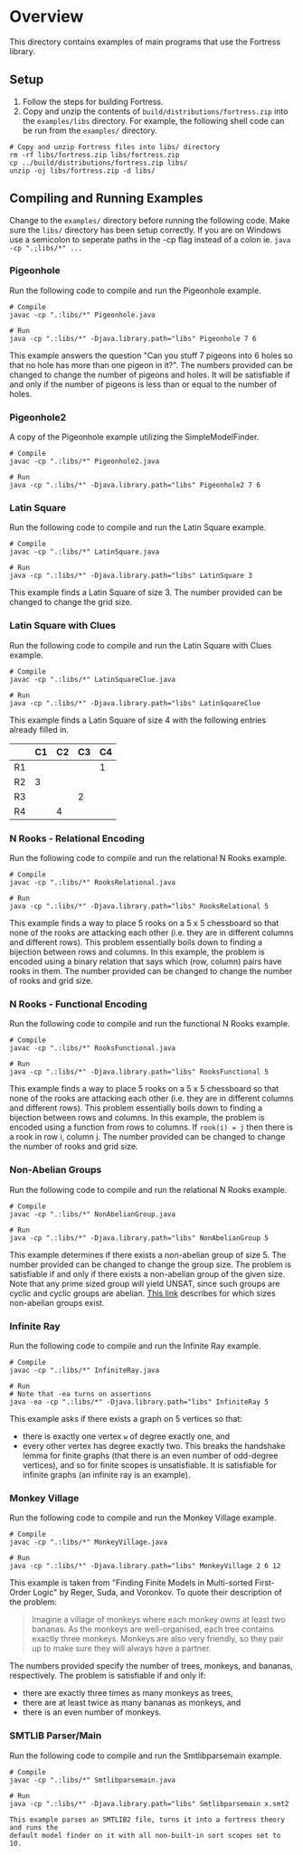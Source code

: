 # Overview

This directory contains examples of main programs that use the Fortress library.

<!-- ## Included examples
1. Smtlibparsemain.java: Uses Fortress Smtlibparser to parse an 
SMT-lIB file passed as an argument. Sets default scopes for all 
scopes (uses ?? for built-in Ints), calls default model finder 
(eufsolver/Z3) and prints result.
2. alg212.java: Uses Fortress API to create TPTP problem ALG212+1.p 
(TPTP version 7.2.0).  The scope for the universal sort is passed as an 
argument, calls default model finder (eufsolver/Z3) and prints result. -->

## Setup
1. Follow the steps for building Fortress.
2. Copy and unzip the contents of `build/distributions/fortress.zip` into the `examples/libs` directory.
For example, the following shell code can be run from the `examples/` directory.
```
# Copy and unzip Fortress files into libs/ directory
rm -rf libs/fortress.zip libs/fortress.zip
cp ../build/distributions/fortress.zip libs/
unzip -oj libs/fortress.zip -d libs/
```

## Compiling and Running Examples
Change to the `examples/` directory before running the following code.
Make sure the `libs/` directory has been setup correctly.
If you are on Windows use a semicolon to seperate paths in the -cp flag instead of a colon ie. `java -cp ".;libs/*" ...`

### Pigeonhole
Run the following code to compile and run the Pigeonhole example.
```
# Compile
javac -cp ".:libs/*" Pigeonhole.java

# Run
java -cp ".:libs/*" -Djava.library.path="libs" Pigeonhole 7 6
```
This example answers the question "Can you stuff 7 pigeons into 6 holes so that no hole has more than one pigeon in it?".
The numbers provided can be changed to change the number of pigeons and holes.
It will be satisfiable if and only if the number of pigeons is less than or equal to the number of holes.

### Pigeonhole2
A copy of the Pigeonhole example utilizing the SimpleModelFinder.
```
# Compile
javac -cp ".:libs/*" Pigeonhole2.java

# Run
java -cp ".:libs/*" -Djava.library.path="libs" Pigeonhole2 7 6
```

### Latin Square
Run the following code to compile and run the Latin Square example.
```
# Compile
javac -cp ".:libs/*" LatinSquare.java

# Run
java -cp ".:libs/*" -Djava.library.path="libs" LatinSquare 3
```
This example finds a Latin Square of size 3.
The number provided can be changed to change the grid size.

### Latin Square with Clues
Run the following code to compile and run the Latin Square with Clues example.
```
# Compile
javac -cp ".:libs/*" LatinSquareClue.java

# Run
java -cp ".:libs/*" -Djava.library.path="libs" LatinSquareClue
```
This example finds a Latin Square of size 4 with the following entries already filled in.

|    | C1 | C2 | C3 | C4 |
|----|----|----|----|----|
| R1 |    |    |    | 1  |
| R2 | 3  |    |    |    |
| R3 |    |    | 2  |    |
| R4 |    | 4  |    |    |

### N Rooks - Relational Encoding
Run the following code to compile and run the relational N Rooks example.
```
# Compile
javac -cp ".:libs/*" RooksRelational.java

# Run
java -cp ".:libs/*" -Djava.library.path="libs" RooksRelational 5
```
This example finds a way to place 5 rooks on a 5 x 5 chessboard so that none of
the rooks are attacking each other (i.e. they are in different columns and
different rows).
This problem essentially boils down to finding a bijection between rows and columns.
In this example, the problem is encoded using a binary relation that says which
(row, column) pairs have rooks in them.
The number provided can be changed to change the number of rooks and grid size.

### N Rooks - Functional Encoding
Run the following code to compile and run the functional N Rooks example.
```
# Compile
javac -cp ".:libs/*" RooksFunctional.java

# Run
java -cp ".:libs/*" -Djava.library.path="libs" RooksFunctional 5
```
This example finds a way to place 5 rooks on a 5 x 5 chessboard so that none of
the rooks are attacking each other (i.e. they are in different columns and
different rows).
This problem essentially boils down to finding a bijection between rows and columns.
In this example, the problem is encoded using a function from rows to columns.
If `rook(i) = j` then there is a rook in row i, column j.
The number provided can be changed to change the number of rooks and grid size.

### Non-Abelian Groups
Run the following code to compile and run the relational N Rooks example.
```
# Compile
javac -cp ".:libs/*" NonAbelianGroup.java

# Run
java -cp ".:libs/*" -Djava.library.path="libs" NonAbelianGroup 5
```
This example determines if there exists a non-abelian group of size 5.
The number provided can be changed to change the group size.
The problem is satisfiable if and only if there exists a non-abelian group of the given size.
Note that any prime sized group will yield UNSAT, since such groups are cyclic and cyclic groups are abelian.
[This link](https://en.wikipedia.org/wiki/List_of_small_groups#List_of_small_non-abelian_groups) describes for which sizes non-abelian groups exist.

### Infinite Ray
Run the following code to compile and run the Infinite Ray example.
```
# Compile
javac -cp ".:libs/*" InfiniteRay.java

# Run
# Note that -ea turns on assertions
java -ea -cp ".:libs/*" -Djava.library.path="libs" InfiniteRay 5
```
This example asks if there exists a graph on 5 vertices so that:
* there is exactly one vertex `w` of degree exactly one, and
* every other vertex has degree exactly two.
This breaks the handshake lemma for finite graphs (that there is an even number 
of odd-degree vertices), and so for finite scopes is unsatisfiable.
It is satisfiable for infinite graphs (an infinite ray is an example).

### Monkey Village
Run the following code to compile and run the Monkey Village example.
```
# Compile
javac -cp ".:libs/*" MonkeyVillage.java

# Run
java -cp ".:libs/*" -Djava.library.path="libs" MonkeyVillage 2 6 12
```
This example is taken from "Finding Finite Models in Multi-sorted First-Order Logic"
by Reger, Suda, and Voronkov.
To quote their description of the problem:

> Imagine a village of monkeys where each monkey owns at least two bananas.
As the monkeys are well-organised, each tree contains exactly three monkeys.
Monkeys are also very friendly, so they pair up to make sure they will always have a partner.

The numbers provided specify the number of trees, monkeys, and bananas, respectively.
The problem is satisfiable if and only if:
* there are exactly three times as many monkeys as trees,
* there are at least twice as many bananas as monkeys, and
* there is an even number of monkeys.

### SMTLIB Parser/Main

Run the following code to compile and run the Smtlibparsemain example.
```
# Compile
javac -cp ".:libs/*" Smtlibparsemain.java

# Run
java -cp ".:libs/*" -Djava.library.path="libs" Smtlibparsemain x.smt2

This example parses an SMTLIB2 file, turns it into a fortress theory and runs the
default model finder on it with all non-built-in sort scopes set to 10.

